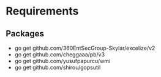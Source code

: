 # Requirements

## Packages

- go get github.com/360EntSecGroup-Skylar/excelize/v2
- go get github.com/cheggaaa/pb/v3
- go get github.com/yusufpapurcu/wmi
- go get github.com/shirou/gopsutil
